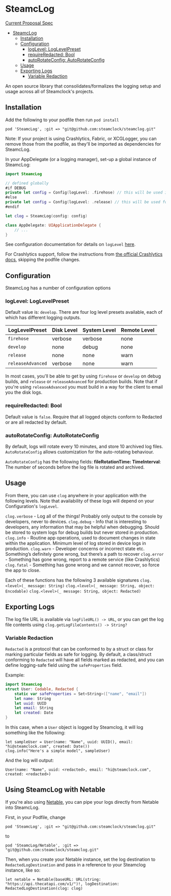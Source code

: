 # SteamcLog
[Current Proposal Spec](https://docs.google.com/document/d/1GeFAMBn_ZrIP7qVLzcYlCfqDnPiCrgMa0JdrU8HRx94/edit?usp=sharing)

- [SteamcLog](#steamclog)
  * [Installation](#installation)
  * [Configuration](#configuration)
    + [logLevel: LogLevelPreset](#loglevel-loglevelpreset)
    + [requireRedacted: Bool](#requireredacted-bool)
    + [autoRotateConfig: AutoRotateConfig](#autorotateconfig-autorotateconfig)
  * [Usage](#usage)
  * [Exporting Logs](#exporting-logs)
    + [Variable Redaction](#variable-redaction)

An open source library that consolidates/formalizes the logging setup and usage across all of Steamclock's projects.

## Installation
Add the following to your podfile then run `pod install`
```
pod 'SteamcLog', :git => "git@github.com:steamclock/steamclog.git"
```

Note: If your project is using Crashlytics, Fabric, or XCGLogger, you can remove those from the podfile, as they'll be imported as dependencies for SteamcLog.

In your AppDelegate (or a logging manager), set-up a global instance of SteamcLog:

```swift
import SteamcLog

// defined globally
#if DEBUG
private let config = Config(logLevel: .firehose) // this will be used in debug builds.
#else
private let config = Config(logLevel: .release) // this will be used for release builds
#endif

let clog = SteamcLog(config: config)

class AppDelegate: UIApplicationDelegate {
    // ...
}
```

See configuration documentation for details on `logLevel` [here](#configuration).

For Crashlytics support, follow the instructions from [the official Crashlytics docs](https://firebase.google.com/docs/crashlytics/get-started?platform=ios), skipping the podfile changes. 


## Configuration

SteamcLog has a number of configuration options

### logLevel: LogLevelPreset
Default value is: `develop`.
There are four log level presets available, each of which has different logging outputs.

| LogLevelPreset    | Disk Level | System Level | Remote Level | 
|-------------------|------------|--------------|--------------|
| `firehose`        | verbose    | verbose      | none         |
| `develop`         | none       | debug        | none         |
| `release`         | none       | none         | warn         |
| `releaseAdvanced` | verbose    | none         | warn         |

In most cases, you'll be able to get by using `firehose` or `develop` on debug builds, and `release` or `releaseAdvanced` for production builds. 
Note that if you're using `releaseAdvanced` you must build in a way for the client to email you the disk logs.

### requireRedacted: Bool
Default value is `false`.
Require that all logged objects conform to Redacted or are all redacted by default.

### autoRotateConfig: AutoRotateConfig
By default, logs will rotate every 10 minutes, and store 10 archived log files.
`AutoRotateConfig` allows customization for the auto-rotating behaviour. 

`AutoRotateConfig` has the following fields:
**fileRotationTime: TimeInterval**: The number of seconds before the log file is rotated and archived.

## Usage

From there, you can use `clog` anywhere in your application with the following levels. Note that availability of these logs will depend on your Configuration's `logLevel`.

`clog.verbose` - Log all of the things! Probably only output to the console by developers, never to devices.
`clog.debug` - Info that is interesting to developers, any information that may be helpful when debugging. Should be stored to system logs for debug builds but never stored in production.
`clog.info` - Routine app operations, used to document changes in state within the application. Minimum level of log stored in device logs in production.
`clog.warn` - Developer concerns or incorrect state etc. Something’s definitely gone wrong, but there’s a path to recover
`clog.error` - Something has gone wrong, report to a remote service (like Crashlytics)
`clog.fatal` - Something has gone wrong and we cannot recover, so force the app to close.

Each of these functions has the following 3 available signatures
`clog.<level>(_ message: String)`
`clog.<level>(_ message: String, object: Encodable)`
`clog.<level>(_ message: String, object: Redacted)`

## Exporting Logs

The log file URL is available via `logFileURL() -> URL`, or you can get the log file contents using `clog.getLogFileContents() -> String?`

### Variable Redaction

`Redacted` is a protocol that can be conformed to by a struct or class for marking particular fields as safe for logging. By default, a class/struct conforming to `Redacted` will have all fields marked as redacted, and you can define logging-safe field using the `safeProperties` field.

Example:
```swift
import SteamcLog
struct User: Codable, Redacted {
    static var safeProperties = Set<String>(["name", "email"])
    let name: String
    let uuid: UUID
    let email: String
    let created: Date
}
```

In this case, when a `User` object is logged by Steamclog, it will log something like the following:
```
let sampleUser = User(name: "Name", uuid: UUID(), email: "hi@steamclock.com", created: Date())
clog.info("Here's a simple model", sampleUser)
```
And the log will output:

`User(name: "Name", uuid: <redacted>, email: "hi@steamclock.com", created: <redacted>)`

## Using SteamcLog with Netable

If you're also using [Netable](https://github.com/steamclock/netable), you can pipe your logs directly from Netable into SteamcLog.

First, in your Podfile, change
```
pod 'SteamcLog', :git => "git@github.com:steamclock/steamclog.git"
```
to
```
pod 'SteamcLog/Netable', :git => "git@github.com:steamclock/steamclog.git"
```

Then, when you create your Netable instance, set the log destination to `RedactedLogDestination` and pass in a reference to your Steamclog instance, like so:
```
let netable = Netable(baseURL: URL(string: "https://api.thecatapi.com/v1/")!, logDestination: RedactedLogDestination(clog: clog)
```
